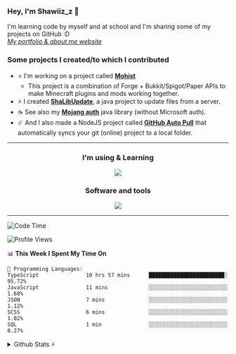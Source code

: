 ### Hey, I'm Shawiiz_z 👋

I'm learning code by myself and at school and I'm sharing some of my projects on GitHub :D
<br>
[*My portfolio & about me website*](https://shawiizz.ml)

### Some projects I created/to which I contributed

- :star: I'm working on a project called [**Mohist**](https://github.com/MohistMC/Mohist) 
  - This project is a combination of Forge + Bukkit/Spigot/Paper APIs to make Minecraft plugins and mods working together.
- :zap: I created [**ShaLibUpdate**](https://github.com/Shawiizz/ShaLibUpdate), a java project to update files from a server. 
- :coffee: See also my [**Mojang auth**](https://github.com/Shawiizz/ShaLibAuth) java library (without Microsoft auth).
- :comet: And I also made a NodeJS project called **[GitHub Auto Pull](https://github.com/Shawiizz/github-auto-pull)** that automatically syncs your git (online) project to a local folder.

---

<h3 align="center">I'm using & Learning</h3>
<p align="center">
  <img src="https://skillicons.dev/icons?i=java,gradle,html,css,js,ts,nodejs,react,mysql,php,py,flutter,dart,electron,c,arduino,postgres&perline=50" />
</p>

<h3 align="center">Software and tools</h3>
<p align="center">
  <img src="https://skillicons.dev/icons?i=git,jenkins,linux,vscode,idea,figma,cloudflare,androidstudio,pr,atom,github,githubactions" />
</p>

---

<!--START_SECTION:waka-->
![Code Time](http://img.shields.io/badge/Code%20Time-129%20hrs%2055%20mins-blue)

![Profile Views](http://img.shields.io/badge/Profile%20Views-5-blue)

📊 **This Week I Spent My Time On** 

```text
💬 Programming Languages: 
TypeScript               10 hrs 57 mins      ████████████████████████░   95.72% 
JavaScript               11 mins             ░░░░░░░░░░░░░░░░░░░░░░░░░   1.68% 
JSON                     7 mins              ░░░░░░░░░░░░░░░░░░░░░░░░░   1.12% 
SCSS                     6 mins              ░░░░░░░░░░░░░░░░░░░░░░░░░   1.02% 
SQL                      1 min               ░░░░░░░░░░░░░░░░░░░░░░░░░   0.27%

```


<!--END_SECTION:waka-->

<details>
  <summary>Github Stats ⚡</summary>
  
  <img align="left" alt="Shawiiz_z's Github Stats" src="https://github-readme-stats.vercel.app/api/top-langs/?username=shawiizz&show_icons=true&hide_border=true&theme=radical" />
<img align="right" alt="Shawiiz_z's Github Stats" src="https://github-readme-stats.vercel.app/api?username=shawiizz&show_icons=true&hide_border=true&theme=radical" />
</details>
